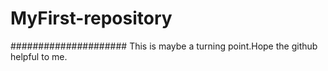 # MyFirst-repository
#####################
This is maybe a turning point.Hope the github helpful to me.
